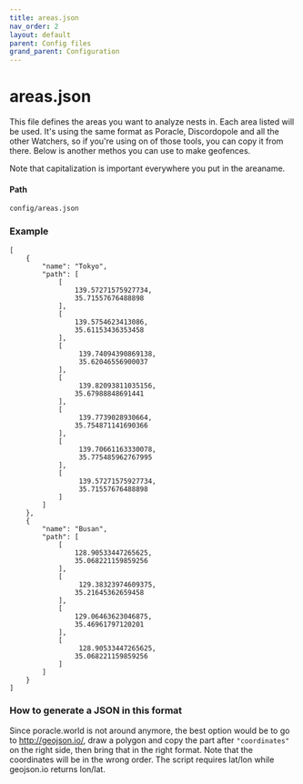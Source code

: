 ```yaml
---
title: areas.json
nav_order: 2
layout: default
parent: Config files
grand_parent: Configuration
---
```


# areas.json

This file defines the areas you want to analyze nests in. Each area listed will be used. It's using the same format as Poracle, Discordopole and all the other Watchers, so if you're using on of those tools, you can copy it from there. Below is another methos you can use to make geofences.

Note that capitalization is important everywhere you put in the areaname.

#### Path

```
config/areas.json
```

### Example

```
[
    {
        "name": "Tokyo",
        "path": [
            [
                139.57271575927734,
                35.71557676488898
            ],
            [
                139.5754623413086,
                35.61153436353458
            ],
            [
                 139.74094390869138,
                 35.62046556900037
            ],
            [
                 139.82093811035156,
                35.67988848691441
            ],
            [
                 139.7739028930664,
                35.754871141690366
            ],
            [
                 139.70661163330078,
                 35.775485962767995
            ],
            [
                 139.57271575927734,
                 35.71557676488898
            ]
        ]
    },
    {
        "name": "Busan",
        "path": [
            [
                128.90533447265625,
                35.068221159859256
            ],
            [
                 129.38323974609375,
                35.21645362659458
            ],
            [
                129.06463623046875,
                35.46961797120201
            ],
            [
                 128.90533447265625,
                35.068221159859256
            ]
        ]
    }
]

```

### How to generate a JSON in this format

Since poracle.world is not around anymore, the best option would be to go to <http://geojson.io/>, draw a polygon and copy the part after `"coordinates"` on the right side, then bring that in the right format. Note that the coordinates will be in the wrong order. The script requires lat/lon while geojson.io returns lon/lat.